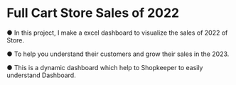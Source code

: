 # Full Cart Store Sales of 2022

● In this project, I make a excel dashboard to visualize the sales of 2022 of Store.

● To help you understand their customers and grow their sales in the 2023.

● This is a dynamic dashboard which help to Shopkeeper to easily understand Dashboard.
